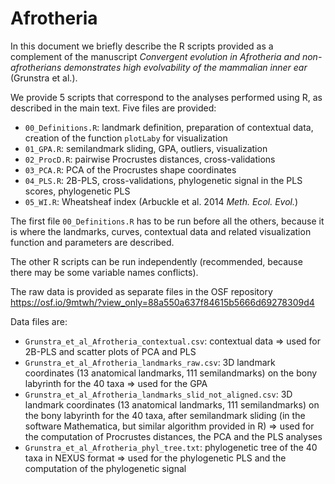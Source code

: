 # Afrotheria

In this document we briefly describe the R scripts provided as a complement of the manuscript *Convergent evolution in Afrotheria and non-afrotherians demonstrates high evolvability of the mammalian inner ear* (Grunstra et al.). 

We provide 5 scripts that correspond to the analyses performed using R, as described in the main text. Five files are provided: 

* `00_Definitions.R`: landmark definition, preparation of contextual data, creation of the function `plotLaby` for visualization
* `01_GPA.R`: semilandmark sliding, GPA, outliers, visualization
* `02_ProcD.R`: pairwise Procrustes distances, cross-validations
* `03_PCA.R`: PCA of the Procrustes shape coordinates
* `04_PLS.R`: 2B-PLS, cross-validations, phylogenetic signal in the PLS scores, phylogenetic PLS
* `05_WI.R`: Wheatsheaf index (Arbuckle et al. 2014 *Meth. Ecol. Evol.*)

The first file `00_Definitions.R` has to be run before all the others, because it is where the landmarks, curves, contextual data and related visualization function and parameters are described. 

The other R scripts can be run independently (recommended, because there may be some variable names conflicts). 

The raw data is provided as separate files in the OSF repository <https://osf.io/9mtwh/?view_only=88a550a637f84615b5666d69278309d4>

Data files are: 

* `Grunstra_et_al_Afrotheria_contextual.csv`: contextual data => used for 2B-PLS and scatter plots of PCA and PLS
* `Grunstra_et_al_Afrotheria_landmarks_raw.csv`: 3D landmark coordinates (13 anatomical landmarks, 111 semilandmarks) on the bony labyrinth for the 40 taxa => used for the GPA
* `Grunstra_et_al_Afrotheria_landmarks_slid_not_aligned.csv`: 3D landmark coordinates (13 anatomical landmarks, 111 semilandmarks) on the bony labyrinth for the 40 taxa, after semilandmark sliding (in the software Mathematica, but similar algorithm provided in R) => used for the computation of Procrustes distances, the PCA and the PLS analyses
* `Grunstra_et_al_Afrotheria_phyl_tree.txt`: phylogenetic tree of the 40 taxa in NEXUS format => used for the phylogenetic PLS and the computation of the phylogenetic signal
